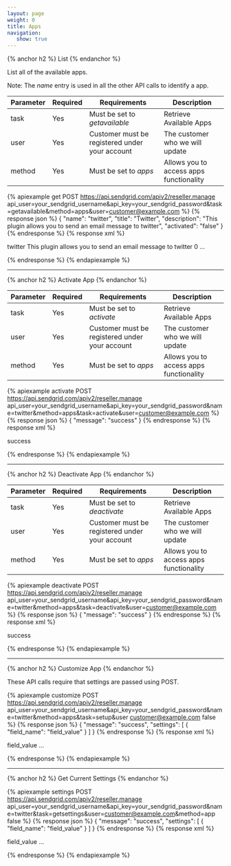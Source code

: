 ```yaml
---
layout: page
weight: 0
title: Apps
navigation:
   show: true
---
```


{% anchor h2 %}
List 
{% endanchor %}

List all of the available apps.

Note: The *name* entry is used in all the other API calls to identify a app.

<table class="table table-bordered table-striped">
   <thead>
      <tr>
         <th>Parameter</th>
         <th>Required</th>
         <th>Requirements</th>
         <th>Description</th>
      </tr>
   </thead>
   <tbody>
      <tr>
         <td>task</td>
         <td>Yes</td>
         <td>
            Must be set to
            <em>getavailable</em>
         </td>
         <td>Retrieve Available Apps</td>
      </tr>
      <tr>
         <td>user</td>
         <td>Yes</td>
         <td>Customer must be registered under your account</td>
         <td>The customer who we will update</td>
      </tr>
      <tr>
         <td>method</td>
         <td>Yes</td>
         <td>
            Must be set to
            <em>apps</em>
         </td>
         <td>Allows you to access apps functionality</td>
      </tr>
   </tbody>
</table>



{% apiexample get POST https://api.sendgrid.com/apiv2/reseller.manage api_user=your_sendgrid_username&api_key=your_sendgrid_password&task=getavailable&method=apps&user=customer@example.com %}
  {% response json %}
{
  "name": "twitter",
  "title": "Twitter",
  "description": "This plugin allows you to send an email message to twitter",
  "activated": "false"
}
{% endresponse %}
  {% response xml %}
<?xml version="1.0" encoding="ISO-8859-1"?>

<filters>
   <filter>
      <name>twitter</name>
      <title markdown="1">
Twitter

</title>
      <description>This plugin allows you to send an email message to twitter</description>
      <activated>0</activated>
   </filter>
   ...
</filters>

  {% endresponse %}
{% endapiexample %}

* * * * *


{% anchor h2 %}
Activate App 
{% endanchor %}

<table class="table table-bordered table-striped">
   <thead>
      <tr>
         <th>Parameter</th>
         <th>Required</th>
         <th>Requirements</th>
         <th>Description</th>
      </tr>
   </thead>
   <tbody>
      <tr>
         <td>task</td>
         <td>Yes</td>
         <td>
            Must be set to
            <em>activate</em>
         </td>
         <td>Retrieve Available Apps</td>
      </tr>
      <tr>
         <td>user</td>
         <td>Yes</td>
         <td>Customer must be registered under your account</td>
         <td>The customer who we will update</td>
      </tr>
      <tr>
         <td>method</td>
         <td>Yes</td>
         <td>
            Must be set to
            <em>apps</em>
         </td>
         <td>Allows you to access apps functionality</td>
      </tr>
   </tbody>
</table>



{% apiexample activate POST https://api.sendgrid.com/apiv2/reseller.manage api_user=your_sendgrid_username&api_key=your_sendgrid_password&name=twitter&method=apps&task=activate&user=customer@example.com %}
  {% response json %}
{
  "message": "success"
}
{% endresponse %}
  {% response xml %}
<?xml version="1.0" encoding="ISO-8859-1"?>

<result>
   <message>success</message>
</result>

  {% endresponse %}
{% endapiexample %}

* * * * *


{% anchor h2 %}
Deactivate App 
{% endanchor %}

<table class="table table-bordered table-striped">
   <thead>
      <tr>
         <th>Parameter</th>
         <th>Required</th>
         <th>Requirements</th>
         <th>Description</th>
      </tr>
   </thead>
   <tbody>
      <tr>
         <td>task</td>
         <td>Yes</td>
         <td>
            Must be set to
            <em>deactivate</em>
         </td>
         <td>Retrieve Available Apps</td>
      </tr>
      <tr>
         <td>user</td>
         <td>Yes</td>
         <td>Customer must be registered under your account</td>
         <td>The customer who we will update</td>
      </tr>
      <tr>
         <td>method</td>
         <td>Yes</td>
         <td>
            Must be set to
            <em>apps</em>
         </td>
         <td>Allows you to access apps functionality</td>
      </tr>
   </tbody>
</table>



{% apiexample deactivate POST https://api.sendgrid.com/apiv2/reseller.manage api_user=your_sendgrid_username&api_key=your_sendgrid_password&name=twitter&method=apps&task=deactivate&user=customer@example.com %}
  {% response json %}
{
  "message": "success"
}
{% endresponse %}
  {% response xml %}
<?xml version="1.0" encoding="ISO-8859-1"?>

<result>
   <message>success</message>
</result>

  {% endresponse %}
{% endapiexample %}

* * * * *


{% anchor h2 %}
Customize App 
{% endanchor %}

These API calls require that settings are passed using POST.


{% apiexample customize POST https://api.sendgrid.com/apiv2/reseller.manage api_user=your_sendgrid_username&api_key=your_sendgrid_password&name=twitter&method=apps&task=setup&user customer@example.com false %}
  {% response json %}
{
  "message": "success",
  "settings": [
    {
      "field_name": "field_value"
    }
  ]
}
{% endresponse %}
  {% response xml %}
<?xml version="1.0" encoding="ISO-8859-1"?>

<filter>
   <field_name>field_value</field_name>
   ...
</filter>

  {% endresponse %}
{% endapiexample %}

* * * * *


{% anchor h2 %}
Get Current Settings 
{% endanchor %}

{% apiexample settings POST https://api.sendgrid.com/apiv2/reseller.manage api_user=your_sendgrid_username&api_key=your_sendgrid_password&name=twitter&task=getsettings&user=customer@example.com&method=app false %}
  {% response json %}
{
  "message": "success",
  "settings": [
    {
      "field_name": "field_value"
    }
  ]
}
{% endresponse %}
  {% response xml %}
<?xml version="1.0" encoding="ISO-8859-1"?>

<filter>
   <field_name>field_value</field_name>
   ...
</filter>

  {% endresponse %}
{% endapiexample %}
